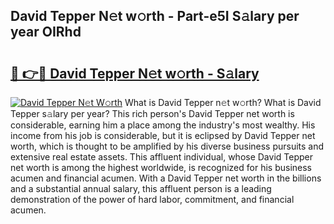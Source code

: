 ## David Tepper N𝚎t w𝚘rth - Part-e5I S𝚊lary per year OIRhd

# <h2><a href="http://gc2hgvz.nevu.top/?p=David+Tepper">🔗 👉🔴 David Tepper N𝚎t w𝚘rth - S𝚊lary</a></h2>

[![David Tepper N𝚎t W𝚘rth](https://i.imgur.com/Oavwk0R.jpeg)](http://gc2hgvz.nevu.top/?p=David+Tepper)
What is David Tepper n𝚎t w𝚘rth? What is David Tepper s𝚊lary per year?
This rich person's David Tepper net worth is considerable, earning him a place among the industry's most wealthy. His income from his job is considerable, but it is eclipsed by David Tepper net worth, which is thought to be amplified by his diverse business pursuits and extensive real estate assets. This affluent individual, whose David Tepper net worth is among the highest worldwide, is recognized for his business acumen and financial acumen. With a David Tepper net worth in the billions and a substantial annual salary, this affluent person is a leading demonstration of the power of hard labor, commitment, and financial acumen.
